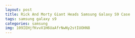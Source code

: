 ```yaml
---
layout: post
title: Rick And Morty Giant Heads Samsung Galaxy S9 Case
tags: samsung galaxy s9
categories: samsung
img: 109IEHjfKvvX1H6UaAfrNwNy2stIUOHN8
---
```

